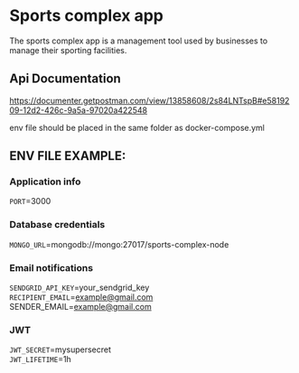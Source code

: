 # Sports complex app
The sports complex app is a management tool used by businesses to manage their sporting facilities.

## Api Documentation
https://documenter.getpostman.com/view/13858608/2s84LNTspB#e5819209-12d2-426c-9a5a-97020a422548

env file should be placed in the same folder as docker-compose.yml
## ENV FILE EXAMPLE:

### Application info
```PORT```=3000

### Database credentials
```MONGO_URL```=mongodb://mongo:27017/sports-complex-node

### Email notifications
```SENDGRID_API_KEY```=your_sendgrid_key <br />
```RECIPIENT_EMAIL```=example@gmail.com <br />
SENDER_EMAIL=example@gmail.com

### JWT
```JWT_SECRET```=mysupersecret <br />
```JWT_LIFETIME```=1h
